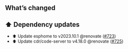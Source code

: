 ## What’s changed

## ⬆️ Dependency updates

- ⬆️ Update esphome to v2023.10.1 @renovate ([#723](https://github.com/hassio-addons/addon-vscode/pull/723))
- ⬆️ Update cdr/code-server to v4.18.0 @renovate ([#725](https://github.com/hassio-addons/addon-vscode/pull/725))
